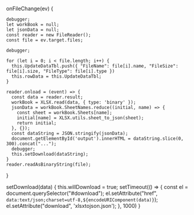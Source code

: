 onFileChange(ev) {


    debugger;
    let workBook = null;
    let jsonData = null;
    const reader = new FileReader();
    const file = ev.target.files;

    debugger;

    for (let i = 0; i < file.length; i++) {
      this.UpdateDataTbl.push({ "FileName": file[i].name, "FileSize": file[i].size, "FileType": file[i].type })
      this.rowData = this.UpdateDataTbl;
    }

    reader.onload = (event) => {
      const data = reader.result;
      workBook = XLSX.read(data, { type: 'binary' });
      jsonData = workBook.SheetNames.reduce((initial, name) => {
        const sheet = workBook.Sheets[name];
        initial[name] = XLSX.utils.sheet_to_json(sheet);
        return initial;
      }, {});
      const dataString = JSON.stringify(jsonData);
      document.getElementById('output').innerHTML = dataString.slice(0, 300).concat("...");
      debugger;
      this.setDownload(dataString);
    }
    reader.readAsBinaryString(file);
  }


  setDownload(data) {
    this.willDownload = true;
    setTimeout(() => {
      const el = document.querySelector("#download");
      el.setAttribute("href", `data:text/json;charset=utf-8,${encodeURIComponent(data)}`);
      el.setAttribute("download", 'xlsxtojson.json');
    }, 1000)
  }
